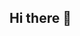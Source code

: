 ## Hi there 👋

<!--
Hello my name is Alejandro Leon and I'm a Computer Science student at Florida International University


- 🔭 I’m currently working on creating a personal webapp.
- 🌱 I’m currently learning Python, Java, html, and React.

-->
